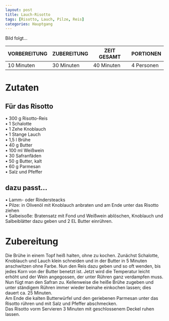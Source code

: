```yaml
---
layout: post
title: Lauch-Risotto
tags: [Risotto, Lauch, Pilze, Reis]
categories: Hauptgang
---
```



Bild folgt...

| VORBEREITUNG | ZUBEREITUNG | ZEIT GESAMT | PORTIONEN |
|--------------|--------------|--------------|--------------|
| 10 Minuten | 30 Minuten | 40 Minuten | 4 Personen |


# Zutaten
## Für das Risotto
• 300 g Risotto-Reis    
• 1 Schalotte   
• 1 Zehe Knoblauch  
• 1 Stange Lauch    
• 1,5 l Brühe  
• 40 g Butter  
• 100 ml Weißwein  
• 30 Safranfäden  
• 50 g Butter, kalt  
• 60 g Parmesan  
• Salz und Pfeffer    


## dazu passt... 
• Lamm- oder Rindersteacks    
• Pilze: in Olivenöl mit Knoblauch anbraten und am Ende unter das Risotto ziehen  
• Salbeisoße: Bratensatz mit Fond und Weißwein ablöschen, Knoblauch und Salbeiblätter dazu geben und 2 EL Butter einrühren.   

 
# Zubereitung
Die Brühe in einem Topf heiß halten, ohne zu kochen. 
Zunächst Schalotte, Knoblauch und Lauch klein schneiden und in der Butter in 5 Minuten anschwitzen ohne Farbe. 
Nun den Reis dazu geben und so oft wenden, bis jedes Korn von der Butter benetzt ist. 
Jetzt wird die Temperatur leicht erhöht und der Wein angegossen, der unter Rühren ganz verdampfen muss. Nun fügt man den Safran zu.
Kellenweise die heiße Brühe zugeben und unter ständigem Rühren immer wieder beinahe einkochen lassen; dies dauert ca. 25 Minuten.  
Am Ende die kalten Butterwürfel und den geriebenen Parmesan unter das Risotto rühren und mit Salz und Pfeffer abschmecken.  
Das Risotto vorm Servieren 3 Minuten mit geschlossenem Deckel ruhen lassen. 
